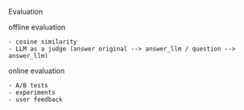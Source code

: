 Evaluation

offline evaluation

    - cosine similarity
    - LLM as a judge (answer original --> answer_llm / question --> answer_llm)



online evaluation

    - A/B tests
    - experiments
    - user feedback